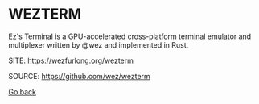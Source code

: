 # WEZTERM

 Ez's Terminal is a GPU-accelerated cross-platform terminal 
 emulator and multiplexer written by @wez and implemented 
 in Rust.
 
 SITE: https://wezfurlong.org/wezterm

 SOURCE: https://github.com/wez/wezterm

 [Go back](https://portable-linux-apps.github.io/apps.html)
